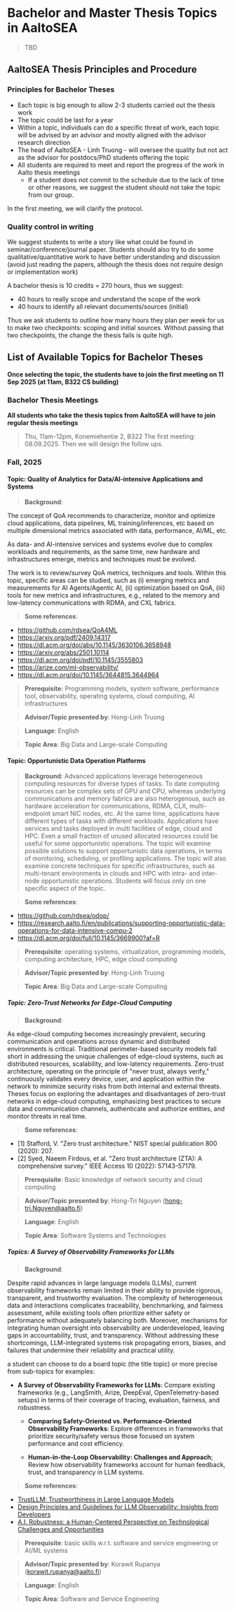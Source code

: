 # Bachelor and Master Thesis Topics in AaltoSEA
>TBD

## AaltoSEA Thesis Principles and Procedure

### Principles for Bachelor Theses

- Each topic is big enough to allow 2-3 students carried out the thesis work
- The topic could be last for a year 
- Within a topic, individuals can do a specific threat of work, each topic will be advised by an advisor and mostly aligned with the advisor research direction 
- The head of AaltoSEA - Linh Truong - will oversee the quality but not act as the advisor for postdocs/PhD students offering the topic 
- All students are required to meet and report the progress of the work in Aalto thesis meetings
   - If a student does not commit to the schedule due to the lack of time or other reasons, we suggest the student should not take the topic from our group.
  
In the first meeting, we will clarify the protocol. 

### Quality control in writing

We suggest students to write a story like what could be found in seminar/conference/journal paper. Students should also try to do some qualitative/quantitative 
work to have better understanding and discussion (avoid just reading the papers, although the thesis does not require design or implementation work) 

A bachelor thesis is 10 credits = 270 hours, thus we suggest:

- 40 hours to really scope and understand the scope of the work
- 40 hours to identify all relevant documents/sources (initial)

Thus we ask students to outline how many hours they plan per week for us to make two checkpoints: scoping and initial sources. Without passing that two checkpoints, the change the thesis fails is quite high.


## List of Available Topics for Bachelor Theses
**Once selecting the topic, the students have to join the first meeting on 11 Sep 2025 (at 11am, B322 CS building)**

### Bachelor Thesis Meetings

**All students who take the thesis topics from AaltoSEA will have to join regular thesis meetings**
> Thu, 11am-12pm, Konemiehentie 2, B322
> The first meeting: 08.09.2025. Then we will design the follow ups.

### Fall, 2025

#### Topic: Quality of Analytics for Data/AI-intensive Applications and Systems 

>**Background**:  

The concept of QoA recommends to characterize, monitor and optimize cloud applications, data pipelines, ML training/inferences, etc based on multiple dimensional metrics associated with data, performance, AI/ML, etc.  

As data- and AI-intensive services and systems evolve due to complex workloads and requirements, as the same time, new hardware and infrastructures emerge, metrics and techniques must be evolved.  

The work is to review/survey QoA metrics, techniques and tools. Within this topic, specific areas can be studied, such as (i) emerging metrics and measurements for AI Agents/Agentic AI, (ii) optimization based on QoA, (iii) tools for new metrics and infrastructures, e.g., related to the memory and low-latency communications with RDMA, and CXL fabrics. 

>**Some references**: 
- https://github.com/rdsea/QoA4ML 
- https://arxiv.org/pdf/2409.14317 
- https://dl.acm.org/doi/abs/10.1145/3630106.3658948 
- https://arxiv.org/abs/2501.10114 
- https://dl.acm.org/doi/pdf/10.1145/3555803 
- https://arize.com/ml-observability/ 
- https://dl.acm.org/doi/10.1145/3644815.3644964 
 

>**Prerequisite:** Programming models, system software, performance tool, observability, operating systems, cloud computing, AI infrastructures 

>**Advisor/Topic presented by**: Hong-Linh Truong 

>**Language**: English 

>**Topic Area**: Big Data and Large-scale Computing

#### Topic: Opportunistic Data Operation Platforms 
 
>**Background**: 
 Advanced applications leverage heterogeneous computing resources for diverse types of tasks. To date computing resources can be complex sets of GPU and CPU, whereas underlying communications and memory fabrics are also heterogenous, such as hardware acceleration for communications, RDMA, CLX, multi-endpoint smart NIC nodes, etc. At the same time, applications have different types of tasks with different workloads. Applications have services and tasks deployed in multi facilities of edge, cloud and HPC. Even a small fraction of unused allocated resources could be useful for some opportunistic operations. The topic will examine possible solutions to support opportunistic data operations, in terms of monitoring, scheduling, or profiling applications. The topic will also examine concrete techniques for specific infrastructures, such as multi-tenant environments in clouds and HPC with intra- and inter-node opportunistic operations.  Students will focus only on one specific aspect of the topic.
 
> **Some references**: 
 - https://github.com/rdsea/odop/ 
 - https://research.aalto.fi/en/publications/supporting-opportunistic-data-operations-for-data-intensive-compu-2 
 - https://dl.acm.org/doi/full/10.1145/3669900?af=R 
  
>**Prerequisite**: operating systems, virtualization, programming models, computing architecture, HPC, edge cloud computing 

>**Advisor/Topic presented by**: Hong-Linh Truong 

>**Topic Area**: Big Data and Large-scale Computing

##### Topic: Zero-Trust Networks for Edge-Cloud Computing 

>**Background**: 

As edge-cloud computing becomes increasingly prevalent, securing communication and operations across dynamic and distributed environments is critical. Traditional perimeter-based security models fall short in addressing the unique challenges of edge-cloud systems, such as distributed resources, scalability, and low-latency requirements. Zero-trust architecture, operating on the principle of "never trust, always verify," continuously validates every device, user, and application within the network to minimize security risks from both internal and external threats. Theses focus on exploring the advantages and disadvantages of zero-trust networks in edge-cloud computing, emphasizing best practices to secure data and communication channels, authenticate and authorize entities, and monitor threats in real time. 

>**Some references**: 

- [1] Stafford, V. "Zero trust architecture." NIST special publication 800 (2020): 207. 
- [2] Syed, Naeem Firdous, et al. "Zero trust architecture (ZTA): A comprehensive survey." IEEE Access 10 (2022): 57143-57179. 

>**Prerequisite**: Basic knowledge of network security and cloud computing 

>**Advisor/Topic presented by**: Hong-Tri Nguyen (hong-tri.Nguyen@aalto.fi) 

>**Language**: English 

>**Topic Area**: Software Systems and Technologies

##### Topics: A Survey of Observability Frameworks for LLMs

>**Background**: 

Despite rapid advances in large language models (LLMs), current observability frameworks remain limited in their ability to provide rigorous, transparent, and trustworthy evaluation. The complexity of heterogeneous data and interactions complicates traceability, benchmarking, and fairness assessment, while existing tools often prioritize either safety or performance without adequately balancing both. Moreover, mechanisms for integrating human oversight into observability are underdeveloped, leaving gaps in accountability, trust, and transparency. Without addressing these shortcomings, LLM-integrated systems risk propagating errors, biases, and failures that undermine their reliability and practical utility.

a student can choose to do a board topic (the title topic) or more precise from sub-topics for examples:
- **A Survey of Observability Frameworks for LLMs**: Compare existing frameworks (e.g., LangSmith, Arize, DeepEval, OpenTelemetry-based setups) in terms of their coverage of tracing, evaluation, fairness, and robustness.

   - **Comparing Safety-Oriented vs. Performance-Oriented Observability Frameworks**: Explore differences in frameworks that prioritize security/safety versus those focused on system performance and cost efficiency.

   - **Human-in-the-Loop Observability: Challenges and Approach**; Review how observability frameworks account for human feedback, trust, and transparency in LLM systems.

>**Some references**: 

- [TrustLLM: Trustworthiness in Large Language Models ](https://arxiv.org/abs/2401.05561)
- [Design Principles and Guidelines for LLM Observability: Insights from Developers ](https://dl.acm.org/doi/full/10.1145/3706599.3719914)
- [A.I. Robustness: a Human-Centered Perspective on Technological Challenges and Opportunities](https://dl.acm.org/doi/10.1145/3665926)
>**Prerequisite**: basic skills w.r.t. software and service engineering or AI/ML systems

>**Advisor/Topic presented by**: Korawit Rupanya (korawit.rupanya@aalto.fi) 

>**Language**: English 

>**Topic Area**: Software and Service Engineering